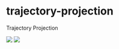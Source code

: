 # trajectory-projection
Trajectory Projection

<img src="https://i.ibb.co/nnBnjVz/Equation2.png">

<img src="https://i.ibb.co/2cG3S8M/Equation1.png">
